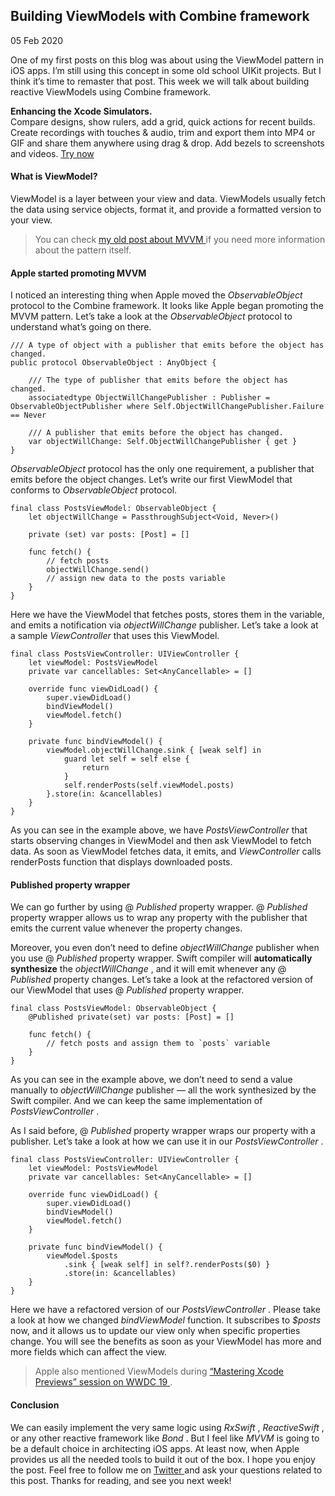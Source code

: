 ##  Building ViewModels with Combine framework

05 Feb 2020

One of my first posts on this blog was about using the ViewModel pattern in
iOS apps. I’m still using this concept in some old school UIKit projects. But
I think it’s time to remaster that post. This week we will talk about building
reactive ViewModels using Combine framework.

**Enhancing the Xcode Simulators.**  
Compare designs, show rulers, add a grid, quick actions for recent builds.
Create recordings with touches & audio, trim and export them into MP4 or GIF
and share them anywhere using drag & drop. Add bezels to screenshots and
videos. [ Try now ](https://gumroad.com/a/931293139/ftvbh)

####  What is ViewModel?

ViewModel is a layer between your view and data. ViewModels usually fetch the
data using service objects, format it, and provide a formatted version to your
view.

> You can check [ my old post about MVVM ](/2018/01/11/mastering-mvvm-on-ios/)
> if you need more information about the pattern itself.

####  Apple started promoting MVVM

I noticed an interesting thing when Apple moved the _ObservableObject_
protocol to the Combine framework. It looks like Apple began promoting the
MVVM pattern. Let’s take a look at the _ObservableObject_ protocol to
understand what’s going on there.

    
    
    /// A type of object with a publisher that emits before the object has changed.
    public protocol ObservableObject : AnyObject {
    
        /// The type of publisher that emits before the object has changed.
        associatedtype ObjectWillChangePublisher : Publisher = ObservableObjectPublisher where Self.ObjectWillChangePublisher.Failure == Never
    
        /// A publisher that emits before the object has changed.
        var objectWillChange: Self.ObjectWillChangePublisher { get }
    }
    

_ObservableObject_ protocol has the only one requirement, a publisher that
emits before the object changes. Let’s write our first ViewModel that conforms
to _ObservableObject_ protocol.

    
    
    final class PostsViewModel: ObservableObject {
        let objectWillChange = PassthroughSubject<Void, Never>()
    
        private (set) var posts: [Post] = []
    
        func fetch() {
            // fetch posts
            objectWillChange.send()
            // assign new data to the posts variable
        }
    }
    

Here we have the ViewModel that fetches posts, stores them in the variable,
and emits a notification via _objectWillChange_ publisher. Let’s take a look
at a sample _ViewController_ that uses this ViewModel.

    
    
    final class PostsViewController: UIViewController {
        let viewModel: PostsViewModel
        private var cancellables: Set<AnyCancellable> = []
    
        override func viewDidLoad() {
            super.viewDidLoad()
            bindViewModel()
            viewModel.fetch()
        }
    
        private func bindViewModel() {
            viewModel.objectWillChange.sink { [weak self] in
                guard let self = self else {
                    return
                }
                self.renderPosts(self.viewModel.posts)
            }.store(in: &cancellables)
        }
    }
    

As you can see in the example above, we have _PostsViewController_ that starts
observing changes in ViewModel and then ask ViewModel to fetch data. As soon
as ViewModel fetches data, it emits, and _ViewController_ calls renderPosts
function that displays downloaded posts.

####  Published property wrapper

We can go further by using @ _Published_ property wrapper. @ _Published_
property wrapper allows us to wrap any property with the publisher that emits
the current value whenever the property changes.

Moreover, you even don’t need to define _objectWillChange_ publisher when you
use @ _Published_ property wrapper. Swift compiler will **automatically
synthesize** the _objectWillChange_ , and it will emit whenever any @
_Published_ property changes. Let’s take a look at the refactored version of
our ViewModel that uses @ _Published_ property wrapper.

    
    
    final class PostsViewModel: ObservableObject {
        @Published private(set) var posts: [Post] = []
    
        func fetch() {
            // fetch posts and assign them to `posts` variable
        }
    }
    

As you can see in the example above, we don’t need to send a value manually to
_objectWillChange_ publisher — all the work synthesized by the Swift compiler.
And we can keep the same implementation of _PostsViewController_ .

As I said before, @ _Published_ property wrapper wraps our property with a
publisher. Let’s take a look at how we can use it in our _PostsViewController_
.

    
    
    final class PostsViewController: UIViewController {
        let viewModel: PostsViewModel
        private var cancellables: Set<AnyCancellable> = []
    
        override func viewDidLoad() {
            super.viewDidLoad()
            bindViewModel()
            viewModel.fetch()
        }
    
        private func bindViewModel() {
            viewModel.$posts
                .sink { [weak self] in self?.renderPosts($0) }
                .store(in: &cancellables)
        }
    }
    

Here we have a refactored version of our _PostsViewController_ . Please take a
look at how we changed _bindViewModel_ function. It subscribes to _$posts_
now, and it allows us to update our view only when specific properties change.
You will see the benefits as soon as your ViewModel has more and more fields
which can affect the view.

> Apple also mentioned ViewModels during [ “Mastering Xcode Previews” session
> on WWDC 19 ](https://developer.apple.com/wwdc19/233) .

####  Conclusion

We can easily implement the very same logic using _RxSwift_ , _ReactiveSwift_
, or any other reactive framework like _Bond_ . But I feel like _MVVM_ is
going to be a default choice in architecting iOS apps. At least now, when
Apple provides us all the needed tools to build it out of the box. I hope you
enjoy the post. Feel free to follow me on [ Twitter
](https://twitter.com/mecid) and ask your questions related to this post.
Thanks for reading, and see you next week!

